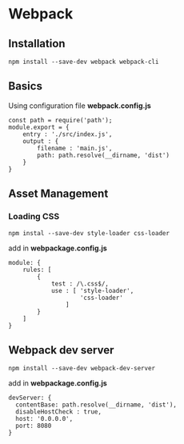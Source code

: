 # Webpack
## Installation

    npm install --save-dev webpack webpack-cli

## Basics
Using configuration file
**webpack.config.js**
```
const path = require('path');
module.export = {
	entry : './src/index.js',
	output : {
		filename : 'main.js',
		path: path.resolve(__dirname, 'dist')
	}
}
```
## Asset Management
### Loading CSS
```
npm instal --save-dev style-loader css-loader
```
add in **webpackage.config.js**
```
module: {
	rules: [
		{
			test : /\.css$/,
			use : [	'style-loader', 
					'css-loader'
				]
		}
	]
}
```
 
## Webpack dev server
```
npm install --save-dev webpack-dev-server
```
add in **webpackage.config.js**
```
devServer: {
  contentBase: path.resolve(__dirname, 'dist'),
  disableHostCheck : true,
  host: '0.0.0.0',
  port: 8080
}
```

<!--stackedit_data:
eyJoaXN0b3J5IjpbMjUwOTgzMTI4LC0xOTgxMjU1NDYwLDE1OD
M3ODEwNDBdfQ==
-->